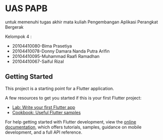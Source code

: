 # UAS PAPB

untuk memenuhi tugas akhir mata kuliah Pengembangan Aplikasi Perangkat Bergerak

Kelompok 4 :

- 20104410080-Bima Prasetiya
- 20104410078-Donny Damara Nanda Putra Arifin
- 20104410095-Muhammad Raafi Ramadhan
- 20104410067-Saiful Rizal

## Getting Started

This project is a starting point for a Flutter application.

A few resources to get you started if this is your first Flutter project:

- [Lab: Write your first Flutter app](https://docs.flutter.dev/get-started/codelab)
- [Cookbook: Useful Flutter samples](https://docs.flutter.dev/cookbook)

For help getting started with Flutter development, view the
[online documentation](https://docs.flutter.dev/), which offers tutorials,
samples, guidance on mobile development, and a full API reference.
